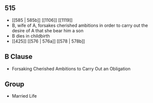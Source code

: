 ## 515
- [[585 | 585b]] [[1106]] [[1119]] 
- B, wife of A, forsakes cherished ambitions in order to carry out the desire of A that she bear him a son
- B dies in childbirth
- [[425]] [[576 | 576a]] [[578 | 578b]] 

## B Clause
- Forsaking Cherished Ambitions to Carry Out an Obligation

## Group
- Married Life

